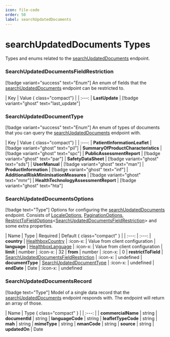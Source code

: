 ```yaml
---
icon: file-code
order: 50
label: searchUpdatedDocuments
---
```


# searchUpdatedDocuments Types

Types and enums related to the [searchUpdatedDocuments](/endpoints/#searchupdateddocuments) endpoint.

### SearchUpdatedDocumentsFieldRestriction

[!badge variant="success" text="Enum"] An enum of fields that the [searchUpdatedDocuments](/endpoints/#searchupdateddocuments) endpoint can be restricted to.

| Key | Value { class="compact"}
| | :---:
| **LastUpdate** | [!badge variant="ghost" text="last_update"]

### SearchUpdatedDocumentType

[!badge variant="success" text="Enum"] An enum of types of documents that you can query the [searchUpdatedDocuments](/endpoints/#searchupdateddocuments) endpoint with.

| Key | Value { class="compact"}
| | :---:
| **PatientInformationLeaflet** | [!badge variant="ghost" text="pil"]
| **SummaryOfProductCharacteristics** | [!badge variant="ghost" text="spc"]
| **PublicAssessmentReport** | [!badge variant="ghost" text="par"]
| **SafetyDataSheet** | [!badge variant="ghost" text="sds"]
| **UserManual** | [!badge variant="ghost" text="man"]
| **ProductInformation** | [!badge variant="ghost" text="inf"]
| **AdditionalRiskMinimisationMeasures** | [!badge variant="ghost" text="mmr"]
| **HealthTechnologyAssessmentReport** | [!badge variant="ghost" text="hta"]

### SearchUpdatedDocumentsOptions 
[!badge text="Type"] Options for configuring the [searchUpdatedDocuments](/endpoints/#searchupdateddocuments) endpoint. Consists of [LocaleOptions](../general-types/#localeoptions), [PaginationOptions](../general-types/#paginationoptions), [RestrictToFieldOptions](../general-types/#restricttofieldoptionst)<[SearchUpdatedDocumentsFieldRestriction](#searchupdateddocumentsfieldrestriction)> and some extra properties.

| Name | Type | Required | Default { class="compact" }
| | :---: | :---: 
| **country** | [HealthboxCountry](../general-types/#healthboxcountry) | :icon-x: | Value from client configuration
| **language** | [HealthboxLanguage](../general-types/#healthboxlanguage) | :icon-x: | Value from client configuration
| **limit** | number | :icon-x: | 32
| **from** | number | :icon-x: | 0
| **restrictToField** | [SearchUpdatedDocumentsFieldRestriction](#searchupdateddocumentsfieldrestriction) | :icon-x: | undefined
| **documentType** | [SearchUpdatedDocumentType](./#searchupdateddocumenttype) | :icon-x: | undefined
| **endDate** | Date | :icon-x: | undefined

### SearchUpdatedDocumentsRecord 
[!badge text="Type"] Model of a single data record that the [searchUpdatedDocuments](/endpoints/#searchupdateddocuments) endpoint responds with. The endpoint will return an array of those.

| Name | Type   { class="compact" }
| | :---: |
| **commercialName** | string 
| **documentId** | string 
| **languageCode** | string
| **leafletTypeCode** | string
| **mah** | string
| **mimeType** | string
| **nmanCode** | string
| **source** | string
| **updatedOn** | Date
